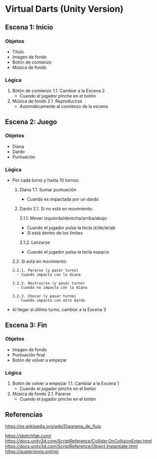 # Virtual Darts (Unity Version)

## Escena 1: Inicio

### Objetos

- Título
- Imagen de fondo
- Botón de comienzo
- Música de fondo

### Lógica

1. Botón de comienzo
  1.1. Cambiar a la Escena 2
    - Cuando el jugador pinche en el botón
2. Música de fondo
  2.1. Reproducirse
    - Automáticamente al comienzo de la escena

## Escena 2: Juego

### Objetos

- Diana
- Dardo
- Puntuación

### Lógica

- Por cada turno y hasta 10 turnos:

  1. Diana
    1.1. Sumar puntuación
      - Cuando es impactada por un dardo

  2. Dardo
    2.1. Si no está en movimiento:

      2.1.1. Mover izquierda/derecha/arriba/abajo
        - Cuando el jugador pulsa la tecla iz/de/ar/ab
        - Si está dentro de los límites
  
      2.1.2. Lanzarse
        - Cuando el jugador pulsa la tecla espacio
  
    2.2. Si está en movimiento:

      2.2.1. Pararse (y pasar turno)
        - Cuando impacta con la diana
  
      2.2.2. Destruirse (y pasar turno)
        - Cuando no impacta con la diana
  
      2.2.3. Chocar (y pasar turno)
        - Cuando impacta con otro dardo

- Al llegar al último turno, cambiar a la Escena 3

## Escena 3: Fin

### Objetos

- Imagen de fondo
- Puntuación final
- Botón de volver a empezar

### Lógica

1. Botón de volver a empezar
  1.1. Cambiar a la Escena 1
    - Cuando el jugador pinche en el botón
2. Música de fondo
  2.1. Pararse
    - Cuando el jugador pinche en el botón

## Referencias

https://es.wikipedia.org/wiki/Diagrama_de_flujo

https://sketchfab.com/
https://docs.unity3d.com/ScriptReference/Collider.OnCollisionEnter.html
https://docs.unity3d.com/ScriptReference/Object.Instantiate.html
https://quaternions.online/